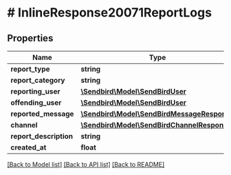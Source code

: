# # InlineResponse20071ReportLogs

## Properties

Name | Type | Description | Notes
------------ | ------------- | ------------- | -------------
**report_type** | **string** |  | [optional]
**report_category** | **string** |  | [optional]
**reporting_user** | [**\Sendbird\Model\SendBirdUser**](SendBirdUser.md) |  | [optional]
**offending_user** | [**\Sendbird\Model\SendBirdUser**](SendBirdUser.md) |  | [optional]
**reported_message** | [**\Sendbird\Model\SendBirdMessageResponse**](SendBirdMessageResponse.md) |  | [optional]
**channel** | [**\Sendbird\Model\SendBirdChannelResponse**](SendBirdChannelResponse.md) |  | [optional]
**report_description** | **string** |  | [optional]
**created_at** | **float** |  | [optional]

[[Back to Model list]](../../README.md#models) [[Back to API list]](../../README.md#endpoints) [[Back to README]](../../README.md)
